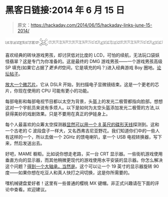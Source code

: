 # 黑客日链接:2014 年 6 月 15 日

> 原文：<https://hackaday.com/2014/06/15/hackaday-links-june-15-2014/>

![hackaday-links-chain](img/da184e9bde007f88b719f5aafc440574.png)

喜欢经典的砖块游戏男孩，却讨厌低对比度的 LCD，可怕的续航，无法玩口袋妖怪翡翠？这是专门为你准备的。这是最终的 DMG 游戏男孩——一个游戏男孩高级 SP 填充(如果它占据了*更多的*空间，它是填充的吗？)进入经典游戏 Boy 圈地。[论坛帖子](http://www.bacman.co.uk/bacforum/viewtopic.php?f=18&t=4538)。

[放大一个微芯片](http://www.youtube.com/watch?v=Fxv3JoS1uY8)。它从 DSLR 开始，到扫描电子显微镜结束。这是一个更老的芯片，你现在使用的 CPU 可能有更小的功能。

每部电影和每部电视节目都以太空为背景，头盔上的发光二极管都指向脸部。想想这对一个宇航员来说有多烦人。以下是如何为太空头盔添加发光二极管的方法,以获得美妙的戏剧效果。只是不要用在真正的伊娃身上。

每个人最喜欢的众筹太空探测器[显然可以用一个 8 英尺的碟形天线](http://spacecollege.org/isee3/continued-isee-3-detection-with-an-8-foot-dish.html)探测到。这和一个古老的 C 波段盘子一样大，又名西弗吉尼亚野花。我们知道你们中的一些人有这样的一个，所以去做一个 2GHz 的馈电喇叭，拿一个 USB 电视转换器，写下来，然后发送出去。

好吧，MAME 橱柜。比如说你想走老路，买一台 CRT 显示器。一些街机游戏使用垂直方向的显示器，而其他稍微更现代的游戏使用水平安装的显示器。你怎么解决这个问题？[得到一个大轴承，当然是](http://jrok.com/project/rotateamon/rotating_a_monitor.html)。这个可以让一个 19 英寸的显示器旋转 90 度——如果你想在吃豆人和真人快打之间切换，这是你所需要的。

嘿机械键盘爱好者！这里有一些普通的樱桃 MX 键帽。非正式兴趣请在下面的评论中查看。欢迎建议。